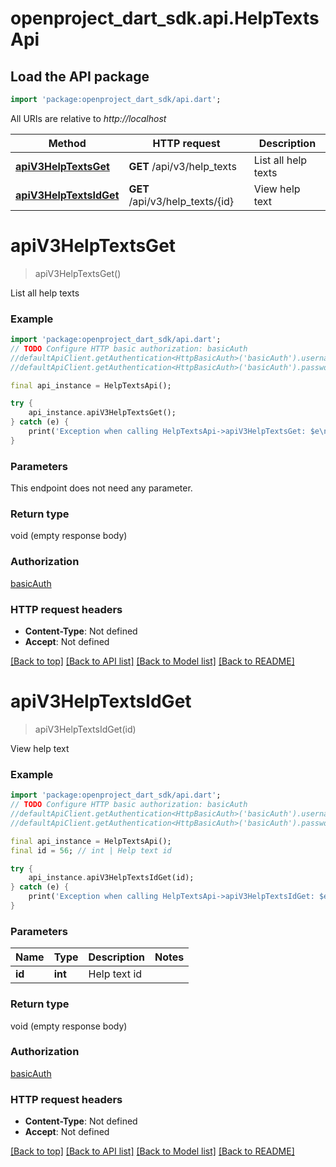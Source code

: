 # openproject_dart_sdk.api.HelpTextsApi

## Load the API package
```dart
import 'package:openproject_dart_sdk/api.dart';
```

All URIs are relative to *http://localhost*

Method | HTTP request | Description
------------- | ------------- | -------------
[**apiV3HelpTextsGet**](HelpTextsApi.md#apiV3HelpTextsGet) | **GET** /api/v3/help_texts | List all help texts
[**apiV3HelpTextsIdGet**](HelpTextsApi.md#apiV3HelpTextsIdGet) | **GET** /api/v3/help_texts/{id} | View help text


# **apiV3HelpTextsGet**
> apiV3HelpTextsGet()

List all help texts

### Example 
```dart
import 'package:openproject_dart_sdk/api.dart';
// TODO Configure HTTP basic authorization: basicAuth
//defaultApiClient.getAuthentication<HttpBasicAuth>('basicAuth').username = 'YOUR_USERNAME'
//defaultApiClient.getAuthentication<HttpBasicAuth>('basicAuth').password = 'YOUR_PASSWORD';

final api_instance = HelpTextsApi();

try { 
    api_instance.apiV3HelpTextsGet();
} catch (e) {
    print('Exception when calling HelpTextsApi->apiV3HelpTextsGet: $e\n');
}
```

### Parameters
This endpoint does not need any parameter.

### Return type

void (empty response body)

### Authorization

[basicAuth](../README.md#basicAuth)

### HTTP request headers

 - **Content-Type**: Not defined
 - **Accept**: Not defined

[[Back to top]](#) [[Back to API list]](../README.md#documentation-for-api-endpoints) [[Back to Model list]](../README.md#documentation-for-models) [[Back to README]](../README.md)

# **apiV3HelpTextsIdGet**
> apiV3HelpTextsIdGet(id)

View help text

### Example 
```dart
import 'package:openproject_dart_sdk/api.dart';
// TODO Configure HTTP basic authorization: basicAuth
//defaultApiClient.getAuthentication<HttpBasicAuth>('basicAuth').username = 'YOUR_USERNAME'
//defaultApiClient.getAuthentication<HttpBasicAuth>('basicAuth').password = 'YOUR_PASSWORD';

final api_instance = HelpTextsApi();
final id = 56; // int | Help text id

try { 
    api_instance.apiV3HelpTextsIdGet(id);
} catch (e) {
    print('Exception when calling HelpTextsApi->apiV3HelpTextsIdGet: $e\n');
}
```

### Parameters

Name | Type | Description  | Notes
------------- | ------------- | ------------- | -------------
 **id** | **int**| Help text id | 

### Return type

void (empty response body)

### Authorization

[basicAuth](../README.md#basicAuth)

### HTTP request headers

 - **Content-Type**: Not defined
 - **Accept**: Not defined

[[Back to top]](#) [[Back to API list]](../README.md#documentation-for-api-endpoints) [[Back to Model list]](../README.md#documentation-for-models) [[Back to README]](../README.md)

